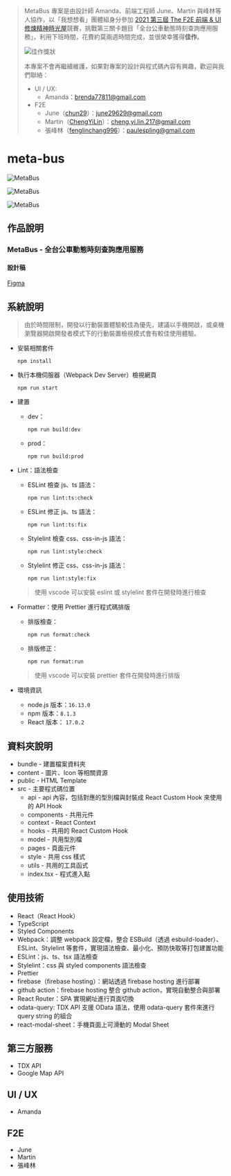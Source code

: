 > MetaBus 專案是由設計師 Amanda、前端工程師 June、Martin 與峰林等人協作，以「我想想看」團體組身分參加 [2021 第三屆 The F2E 前端 & UI 修煉精神時光屋](https://2021.thef2e.com/)競賽，挑戰第三關卡題目「全台公車動態時刻查詢應用服務」，利用下班時間，花費約莫兩週時間完成，並很榮幸獲得**佳作**。
>
> ![佳作獎狀](https://imgur.com/2rLjVZn.png)
>
> 本專案不會再繼續維護，如果對專案的設計與程式碼內容有興趣，歡迎與我們聯絡：
>
> - UI / UX:
>   - Amanda：brenda77811@gmail.com
> - F2E
>   - June（[chun29](https://github.com/chun29)）：june29629@gmail.com
>   - Martin（[ChengYiLin](https://github.com/ChengYiLin)）：cheng.yi.lin.217@gmail.com
>   - 張峰林（[fenglinchang996](https://github.com/fenglinchang996)）：paulespling@gmail.com

# meta-bus

![MetaBus](https://imgur.com/mXM7Dyp.png)

![MetaBus](https://imgur.com/E5AbM2B.png)

![MetaBus](https://imgur.com/xfp9voi.png)

## 作品說明

### MetaBus - 全台公車動態時刻查詢應用服務

#### 設計稿

[Figma](https://www.figma.com/file/cE4CqH3weKsiP3dM0Brc3N/%E5%85%AC%E8%BB%8A%E5%9C%B0%E5%9C%96%E8%B3%87%E8%A8%8A%E6%95%B4%E5%90%88%E7%B6%B2?node-id=0%3A1)

## 系統說明

> 由於時間限制，開發以行動裝置體驗較佳為優先，建議以手機開啟，或桌機瀏覽器開啟開發者模式下的行動裝置檢視模式會有較佳使用體驗。

- 安裝相關套件

  ```
  npm install
  ```

- 執行本機伺服器（Webpack Dev Server）檢視網頁

  ```
  npm run start
  ```

- 建置

  - dev：

    ```
    npm run build:dev
    ```

  - prod：

    ```
    npm run build:prod
    ```

- Lint：語法檢查

  - ESLint 檢查 js、ts 語法：

    ```
    npm run lint:ts:check
    ```

  - ESLint 修正 js、ts 語法：

    ```
    npm run lint:ts:fix
    ```

  - Stylelint 檢查 css、css-in-js 語法：

    ```
    npm run lint:style:check
    ```

  - Stylelint 修正 css、css-in-js 語法：

    ```
    npm run lint:style:fix
    ```

  > 使用 vscode 可以安裝 eslint 或 stylelint 套件在開發時進行檢查

- Formatter：使用 Prettier 進行程式碼排版

  - 排版檢查：

    ```
    npm run format:check
    ```

  - 排版修正：

    ```
    npm run format:run
    ```

  > 使用 vscode 可以安裝 prettier 套件在開發時進行排版

- 環境資訊
  - node.js 版本：`16.13.0`
  - npm 版本：`8.1.3`
  - React 版本： `17.0.2`

## 資料夾說明

- bundle - 建置檔案資料夾
- content - 圖片、Icon 等相關資源
- public - HTML Template
- src - 主要程式碼位置
  - api - api 內容，包括對應的型別檔與封裝成 React Custom Hook 來使用的 API Hook
  - components - 共用元件
  - context - React Context
  - hooks - 共用的 React Custom Hook
  - model - 共用型別檔
  - pages - 頁面元件
  - style - 共用 css 樣式
  - utils - 共用的工具函式
  - index.tsx - 程式進入點

## 使用技術

- React（React Hook）
- TypeScript
- Styled Components
- Webpack：調整 webpack 設定檔，整合 ESBuild（透過 esbuild-loader）、ESLint、Stylelint 等套件，實現語法檢查、最小化、預防快取等打包建置功能
- ESLint：js、ts、tsx 語法檢查
- Stylelint：css 與 styled components 語法檢查
- Prettier
- firebase（firebase hosting）：網站透過 firebase hosting 進行部署
- github action：firebase hosting 整合 github action，實現自動整合與部署
- React Router：SPA 實現網址進行頁面切換
- odata-query: TDX API 支援 OData 語法，使用 odata-query 套件來進行 query string 的組合
- react-modal-sheet：手機頁面上可滑動的 Modal Sheet

## 第三方服務

- TDX API
- Google Map API

## UI / UX

- Amanda

## F2E

- June
- Martin
- 張峰林
